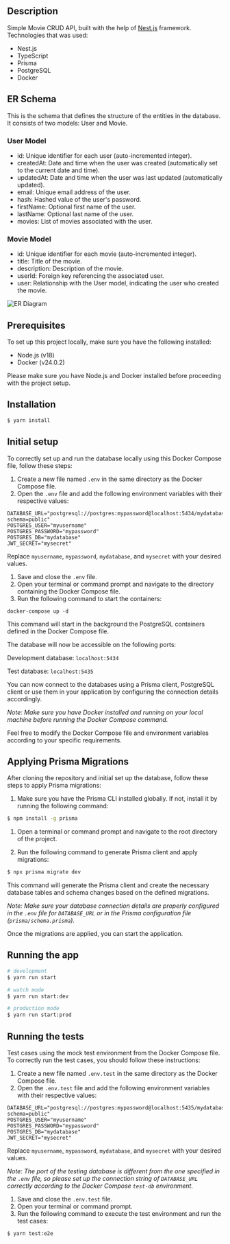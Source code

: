 ## Description

Simple Movie CRUD API, built with the help of [Nest.js](https://github.com/nestjs/nest) framework.
Technologies that was used: 
- Nest.js
- TypeScript
- Prisma
- PostgreSQL
- Docker
## ER Schema

This is the schema that defines the structure of the entities in the database. It consists of two models: User and Movie.

### User Model
- id: Unique identifier for each user (auto-incremented integer).
- createdAt: Date and time when the user was created (automatically set to the current date and time).
- updatedAt: Date and time when the user was last updated (automatically updated).
- email: Unique email address of the user.
- hash: Hashed value of the user's password.
- firstName: Optional first name of the user.
- lastName: Optional last name of the user.
- movies: List of movies associated with the user.

### Movie Model
- id: Unique identifier for each movie (auto-incremented integer).
- title: Title of the movie.
- description: Description of the movie.
- userId: Foreign key referencing the associated user.
- user: Relationship with the User model, indicating the user who created the movie.

![ER Diagram](er-diagram.png)

## Prerequisites

To set up this project locally, make sure you have the following installed:

- Node.js (v18)
- Docker (v24.0.2)

Please make sure you have Node.js and Docker installed before proceeding with the project setup.
## Installation

```bash
$ yarn install
```

## Initial setup

To correctly set up and run the database locally using this Docker Compose file, follow these steps:

1. Create a new file named `.env` in the same directory as the Docker Compose file.
2. Open the `.env` file and add the following environment variables with their respective values:

```dotenv
DATABASE_URL="postgresql://postgres:mypassword@localhost:5434/mydatabase?schema=public"
POSTGRES_USER="myusername"
POSTGRES_PASSWORD="mypassword"
POSTGRES_DB="mydatabase"
JWT_SECRET="mysecret"
```

Replace `myusername`, `mypassword`, `mydatabase`, and `mysecret` with your desired values.

1. Save and close the `.env` file.
2. Open your terminal or command prompt and navigate to the directory containing the Docker Compose file.
3. Run the following command to start the containers:

```shell
docker-compose up -d
```

This command will start in the background the PostgreSQL containers defined in the Docker Compose file.

The database will now be accessible on the following ports:

Development database: `localhost:5434`

Test database: `localhost:5435`

You can now connect to the databases using a Prisma client, PostgreSQL client or use them in your application by configuring the connection details accordingly.

_Note: Make sure you have Docker installed and running on your local machine before running the Docker Compose command._

Feel free to modify the Docker Compose file and environment variables according to your specific requirements.

## Applying Prisma Migrations

After cloning the repository and initial set up the database, follow these steps to apply Prisma migrations:

1. Make sure you have the Prisma CLI installed globally. If not, install it by running the following command:

```bash
$ npm install -g prisma
```

1. Open a terminal or command prompt and navigate to the root directory of the project.

2. Run the following command to generate Prisma client and apply migrations:

```bash
$ npx prisma migrate dev
```

This command will generate the Prisma client and create the necessary database tables and schema changes based on the defined migrations.

_Note: Make sure your database connection details are properly configured in the `.env` file for `DATABASE_URL` or in the Prisma configuration file (`prisma/schema.prisma`)._

Once the migrations are applied, you can start the application.
## Running the app
```bash
# development
$ yarn run start

# watch mode
$ yarn run start:dev

# production mode
$ yarn run start:prod
```

## Running the tests
Test cases using the mock test environment from the Docker Compose file. To correctly run the test cases, you should follow these instructions:

1. Create a new file named `.env.test` in the same directory as the Docker Compose file.
2. Open the `.env.test` file and add the following environment variables with their respective values:
```dotenv
DATABASE_URL="postgresql://postgres:mypassword@localhost:5435/mydatabase?schema=public"
POSTGRES_USER="myusername"
POSTGRES_PASSWORD="mypassword"
POSTGRES_DB="mydatabase"
JWT_SECRET="mysecret"
```
Replace `myusername`, `mypassword`, `mydatabase`, and `mysecret` with your desired values.

_Note: The port of the testing database is different from the one specified in the `.env` file, so please set up the connection string of `DATABASE_URL` correctly according to the Docker Compose `test-db` environment._

1. Save and close the `.env.test` file.
2. Open your terminal or command prompt.
3. Run the following command to execute the test environment and run the test cases:
```bash
$ yarn test:e2e
```
